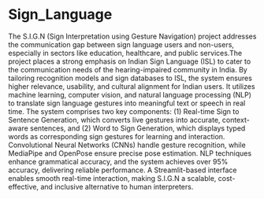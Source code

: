# Sign_Language

The S.I.G.N (Sign Interpretation using Gesture Navigation) project addresses the communication gap between sign language users and non-users, especially in sectors like education, healthcare, and public services.The project places a strong emphasis on Indian Sign Language (ISL) to cater to the communication needs of the hearing-impaired community in India. By tailoring recognition models and sign databases to ISL, the system ensures higher relevance, usability, and cultural alignment for Indian users. It utilizes machine learning, computer vision, and natural language processing (NLP) to translate sign language gestures into meaningful text or speech in real time. The system comprises two key components: (1) Real-time Sign to Sentence Generation, which converts live gestures into accurate, context-aware sentences, and (2) Word to Sign Generation, which displays typed words as corresponding sign gestures for learning and interaction.
Convolutional Neural Networks (CNNs) handle gesture recognition, while MediaPipe and OpenPose ensure precise pose estimation. NLP techniques enhance grammatical accuracy, and the system achieves over 95% accuracy, delivering reliable performance. A Streamlit-based interface enables smooth real-time
interaction, making S.I.G.N a scalable, cost-effective, and inclusive alternative to human interpreters.
